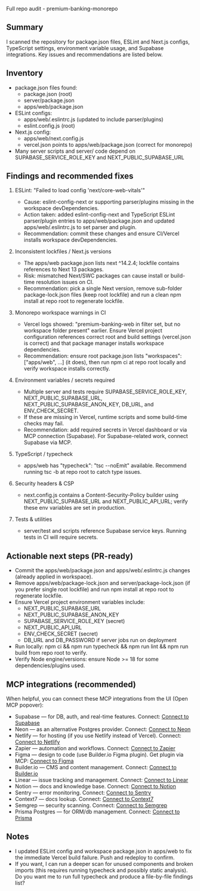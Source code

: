 Full repo audit - premium-banking-monorepo

## Summary

I scanned the repository for package.json files, ESLint and Next.js configs, TypeScript settings, environment variable usage, and Supabase integrations. Key issues and recommendations are listed below.

## Inventory

- package.json files found:
  - package.json (root)
  - server/package.json
  - apps/web/package.json
- ESLint configs:
  - apps/web/.eslintrc.js (updated to include parser/plugins)
  - eslint.config.js (root)
- Next.js config:
  - apps/web/next.config.js
  - vercel.json points to apps/web/package.json (correct for monorepo)
- Many server scripts and server/ code depend on SUPABASE_SERVICE_ROLE_KEY and NEXT_PUBLIC_SUPABASE_URL

## Findings and recommended fixes

1. ESLint: "Failed to load config 'next/core-web-vitals'"
   - Cause: eslint-config-next or supporting parser/plugins missing in the workspace devDependencies.
   - Action taken: added eslint-config-next and TypeScript ESLint parser/plugin entries to apps/web/package.json and updated apps/web/.eslintrc.js to set parser and plugin.
   - Recommendation: commit these changes and ensure CI/Vercel installs workspace devDependencies.

2. Inconsistent lockfiles / Next.js versions
   - The apps/web package.json lists next ^14.2.4; lockfile contains references to Next 13 packages.
   - Risk: mismatched Next/SWC packages can cause install or build-time resolution issues on CI.
   - Recommendation: pick a single Next version, remove sub-folder package-lock.json files (keep root lockfile) and run a clean npm install at repo root to regenerate lockfile.

3. Monorepo workspace warnings in CI
   - Vercel logs showed: "premium-banking-web in filter set, but no workspace folder present" earlier. Ensure Vercel project configuration references correct root and build settings (vercel.json is correct) and that package manager installs workspace dependencies.
   - Recommendation: ensure root package.json lists "workspaces": ["apps/web", ...] (it does), then run npm ci at repo root locally and verify workspace installs correctly.

4. Environment variables / secrets required
   - Multiple server and tests require SUPABASE_SERVICE_ROLE_KEY, NEXT_PUBLIC_SUPABASE_URL, NEXT_PUBLIC_SUPABASE_ANON_KEY, DB_URL, and ENV_CHECK_SECRET.
   - If these are missing in Vercel, runtime scripts and some build-time checks may fail.
   - Recommendation: add required secrets in Vercel dashboard or via MCP connection (Supabase). For Supabase-related work, connect Supabase via MCP.

5. TypeScript / typecheck
   - apps/web has "typecheck": "tsc --noEmit" available. Recommend running tsc -b at repo root to catch type issues.

6. Security headers & CSP
   - next.config.js contains a Content-Security-Policy builder using NEXT_PUBLIC_SUPABASE_URL and NEXT_PUBLIC_API_URL; verify these env variables are set in production.

7. Tests & utilities
   - server/test and scripts reference Supabase service keys. Running tests in CI will require secrets.

## Actionable next steps (PR-ready)

- Commit the apps/web/package.json and apps/web/.eslintrc.js changes (already applied in workspace).
- Remove apps/web/package-lock.json and server/package-lock.json (if you prefer single root lockfile) and run npm install at repo root to regenerate lockfile.
- Ensure Vercel project environment variables include:
  - NEXT_PUBLIC_SUPABASE_URL
  - NEXT_PUBLIC_SUPABASE_ANON_KEY
  - SUPABASE_SERVICE_ROLE_KEY (secret)
  - NEXT_PUBLIC_API_URL
  - ENV_CHECK_SECRET (secret)
  - DB_URL and DB_PASSWORD if server jobs run on deployment
- Run locally: npm ci && npm run typecheck && npm run lint && npm run build from repo root to verify.
- Verify Node engine/versions: ensure Node >= 18 for some dependencies/plugins used.

## MCP integrations (recommended)

When helpful, you can connect these MCP integrations from the UI (Open MCP popover):

- Supabase — for DB, auth, and real-time features. Connect: [Connect to Supabase](#open-mcp-popover)
- Neon — as an alternative Postgres provider. Connect: [Connect to Neon](#open-mcp-popover)
- Netlify — for hosting (if you use Netlify instead of Vercel). Connect: [Connect to Netlify](#open-mcp-popover)
- Zapier — automation and workflows. Connect: [Connect to Zapier](#open-mcp-popover)
- Figma — design to code (use Builder.io Figma plugin). Get plugin via MCP: [Connect to Figma](#open-mcp-popover)
- Builder.io — CMS and content management. Connect: [Connect to Builder.io](#open-mcp-popover)
- Linear — issue tracking and management. Connect: [Connect to Linear](#open-mcp-popover)
- Notion — docs and knowledge base. Connect: [Connect to Notion](#open-mcp-popover)
- Sentry — error monitoring. Connect: [Connect to Sentry](#open-mcp-popover)
- Context7 — docs lookup. Connect: [Connect to Context7](#open-mcp-popover)
- Semgrep — security scanning. Connect: [Connect to Semgrep](#open-mcp-popover)
- Prisma Postgres — for ORM/db management. Connect: [Connect to Prisma](#open-mcp-popover)

## Notes

- I updated ESLint config and workspace package.json in apps/web to fix the immediate Vercel build failure. Push and redeploy to confirm.
- If you want, I can run a deeper scan for unused components and broken imports (this requires running typecheck and possibly static analysis). Do you want me to run full typecheck and produce a file-by-file findings list?

